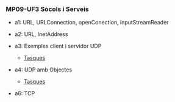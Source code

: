 ### MP09-UF3 Sòcols i Serveis

- a1: URL, URLConnection, openConection, inputStreamReader
- a2: URL, InetAddress
- a3: Exemples client i servidor UDP  
  - [Tasques](src/a3/TODO.md)  
  
- a4: UDP amb Objectes
  - [Tasques](src/a4/TODO.md)  
  
- a6: TCP